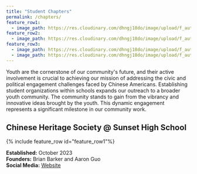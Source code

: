 ```yaml
---
title: "Student Chapters"
permalink: /chapters/
feature_row1:
  - image_path: https://res.cloudinary.com/dhngj18do/image/upload/f_auto,q_auto/v1/images/activities/sunset_chs
feature_row2:
  - image_path: https://res.cloudinary.com/dhngj18do/image/upload/f_auto,q_auto/v1/images/activities/multlogo
feature_row3:
  - image_path: https://res.cloudinary.com/dhngj18do/image/upload/f_auto,q_auto/v1/images/activities/apano-logo
  - image_path: https://res.cloudinary.com/dhngj18do/image/upload/f_auto,q_auto/v1/images/activities/derose
---
```


Youth are the cornerstone of our community's future, and their active involvement is crucial to achieving our mission of addressing the civic and political engagement challenges faced by Chinese Americans. Establishing student organizations within schools expands our outreach to a broader youth community. The community stands to gain from the vibrancy and innovative ideas brought by the youth. This dynamic engagement represents a significant milestone in our community work.

## Chinese Heritage Society @ Sunset High School

{% include feature_row id="feature_row1"%}

**Established:** October 2023  
**Founders:** Brian Barker and Aaron Guo  
**Social Media:** [Website](https://sites.google.com/view/sunsetchs/home)  
